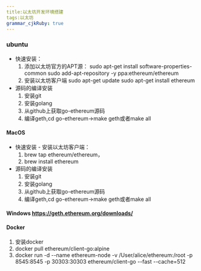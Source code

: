 ```yaml
---
title:以太坊开发环境搭建
tags:以太坊
grammar_cjkRuby: true
---
```


### ubuntu
- 快速安装：
  1. 添加以太坊官方的APT源：
	sudo apt-get install software-properties-common
	sudo add-apt-repository -y ppa:ethereum/ethereum
  2. 安装以太坊客户端
	sudo apt-get update
	sudo apt-get install ethereum
- 源码的编译安装 
  1. 安装git
  2. 安装golang
  3. 从github上获取go-ethereum源码
  4. 编译geth,cd go-ethereum->make geth或者make all
 
#### MacOS 
- 快速安装 - 安装以太坊客户端：
  1. brew tap ethereum/ethereum，
  2. brew install ethereum 
- 源码的编译安装 
  1. 安装git
  2. 安装golang
  3. 从github上获取go-ethereum源码
  4. 编译geth,cd go-ethereum->make geth或者make all

#### Windows https://geth.ethereum.org/downloads/

#### Docker
  1. 安装docker
  2. docker pull ethereum/client-go:alpine
  3. docker run -d --name ethereum-node -v /User/alice/ethereum:/root -p 8545:8545 -p
30303:30303 ethereum/client-go --fast --cache=512
